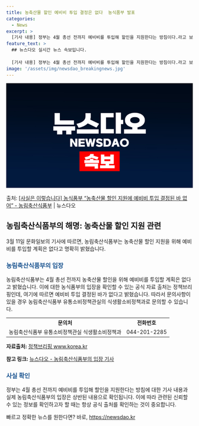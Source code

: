 ```yaml
---
title: 농축산물 할인 예비비 투입 결정은 없다  농식품부 발표
categories:
  - News
excerpt: >
  [기사 내용] 정부는 4월 총선 전까지 예비비를 투입해 할인을 지원한다는 방침이다.라고 보도하였습니다. [농…
feature_text: >
  ## 뉴스다오 실시간 뉴스 속보입니다.

  [기사 내용] 정부는 4월 총선 전까지 예비비를 투입해 할인을 지원한다는 방침이다.라고 보도하였습니다. [농…
image: '/assets/img/newsdao_breakingnews.jpg'
---
```


![뉴스다오 속보](/assets/img/newsdao_breakingnews.jpg)

<p>출처: <a href="https://newsdao.kr/3329" rel="dofollow">[사실은 이렇습니다] 농식품부 “농축산물 할인 지원에 예비비 투입 결정된 바 없어” - 농림축산식품부</a> | 뉴스다오</p>

<h2 data-ke-size="size26">농림축산식품부의 해명: 농축산물 할인 지원 관련</h2>
<p data-ke-size="size16">3월 11일 문화일보의 기사에 따르면, 농림축산식품부는 농축산물 할인 지원을 위해 예비비를 투입할 계획은 없다고 명확히 밝혔습니다.</p>

<h3><b><span style="color: #1a5490;">농림축산식품부의 입장</span></b></h3>
<p data-ke-size="size16">농림축산식품부는 4월 총선 전까지 농축산물 할인을 위해 예비비를 투입할 계획은 없다고 밝혔습니다. 이에 대한 농식품부의 입장을 확인할 수 있는 공식 자료 출처는 정책브리핑인데, 여기에 따르면 예비비 투입 결정된 바가 없다고 밝혔습니다. 따라서 문의사항이 있을 경우 농림축산식품부 유통소비정책관실의 식생활소비정책과로 문의할 수 있습니다.</p>

<table>
	<tbody>
		<tr>
			<td style="text-align: center; height: 17px;"><b>문의처</b></td>
			<td style="text-align: center; height: 17px;"><b>전화번호</b></td>
		</tr>
		<tr>
			<td style="text-align: center; height: 17px;">농림축산식품부 유통소비정책관실 식생활소비정책과</td>
			<td style="text-align: center; height: 17px;">044-201-2285</td>
		</tr>
	</tbody>
</table>

<p data-ke-size="size16"><b>자료출처: </b><a href="https://www.korea.kr">정책브리핑 www.korea.kr</a></p>
<p data-ke-size="size16"><b>참고 링크: </b><a href="https://newsdao.kr/3329">뉴스다오 - 농림축산식품부의 입장 기사</a></p>

<h3><b><span style="color: #1a5490;">사실 확인</span></b></h3>
<p data-ke-size="size16">정부는 4월 총선 전까지 예비비를 투입해 할인을 지원한다는 방침에 대한 기사 내용과 실제 농림축산식품부의 입장은 상반된 내용으로 확인됩니다. 이에 따라 관련된 신뢰할 수 있는 정보를 확인하고자 할 때는 항상 공식 출처를 확인하는 것이 중요합니다.</p> 

빠르고 정확한 뉴스를 원한다면? 바로, <a href="https://newsdao.kr" rel="dofollow">https://newsdao.kr</a>


